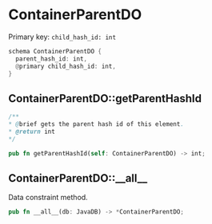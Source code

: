 # ContainerParentDO

Primary key: `child_hash_id: int`

```rust
schema ContainerParentDO {
  parent_hash_id: int,
  @primary child_hash_id: int,
}
```
## ContainerParentDO::getParentHashId

```java
/**
* @brief gets the parent hash id of this element.
* @return int
*/
```
```rust
pub fn getParentHashId(self: ContainerParentDO) -> int;
```
## ContainerParentDO::\_\_all\_\_

Data constraint method.

```rust
pub fn __all__(db: JavaDB) -> *ContainerParentDO;
```
